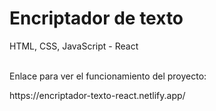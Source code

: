<h1>Encriptador de texto</h1>
HTML, CSS, JavaScript - React
<br>
<br>
<p>Enlace para ver el funcionamiento del proyecto: </p>
https://encriptador-texto-react.netlify.app/